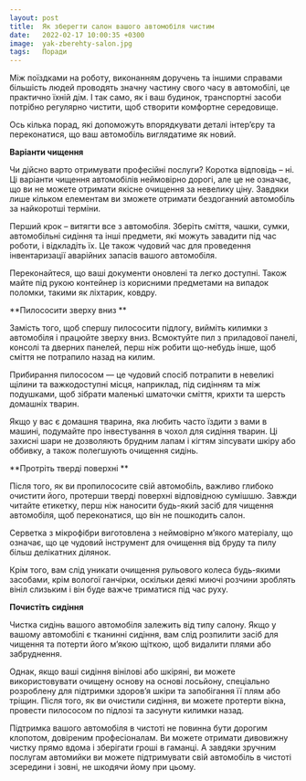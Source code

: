 ```yaml
---
layout: post
title:  Як зберегти салон вашого автомобіля чистим
date:   2022-02-17 10:00:35 +0300
image:  yak-zberehty-salon.jpg
tags:   Поради
---
```

Між поїздками на роботу, виконанням доручень та іншими справами більшість людей проводять значну частину свого часу в автомобілі, це практично їхній дім. І так само, як і ваш будинок, транспортні засоби потрібно регулярно чистити, щоб створити комфортне середовище.  

Ось кілька порад, які допоможуть впорядкувати деталі інтер’єру та переконатися, що ваш автомобіль виглядатиме як новий. 

**Варіанти чищення** 

Чи дійсно варто отримувати професійні послуги? Коротка відповідь – ні. Ці варіанти чищення автомобілів неймовірно дорогі, але це не означає, що ви не можете отримати якісне очищення за невелику ціну. Завдяки лише кільком елементам ви зможете отримати бездоганний автомобіль за найкоротші терміни. 

Перший крок – витягти все з автомобіля. Зберіть сміття, чашки, сумки, автомобільні сидіння та інші предмети, які можуть завадити під час роботи, і відкладіть їх. Це також чудовий час для проведення інвентаризації аварійних запасів вашого автомобіля. 

Переконайтеся, що ваші документи оновлені та легко доступні. Також майте під рукою контейнер із корисними предметами на випадок поломки, такими як ліхтарик, ковдру. 

**Пилососити зверху вниз **

Замість того, щоб спершу пилососити підлогу, вийміть килимки з автомобіля і працюйте зверху вниз. Всмоктуйте пил з приладової панелі, консолі та дверних панелей, перш ніж робити що-небудь інше, щоб сміття не потрапило назад на килим. 

Прибирання пилососом — це чудовий спосіб потрапити в невеликі щілини та важкодоступні місця, наприклад, під сидінням та між подушками, щоб зібрати маленькі шматочки сміття, крихти та шерсть домашніх тварин.  

Якщо у вас є домашня тварина, яка любить часто їздити з вами в машині, подумайте про інвестування в чохол для сидіння тварин. Ці захисні шари не дозволяють брудним лапам і кігтям зіпсувати шкіру або оббивку, а також полегшують очищення сидінь. 

**Протріть тверді поверхні **

Після того, як ви пропилососите свій автомобіль, важливо глибоко очистити його, протерши тверді поверхні відповідною сумішшю. Завжди читайте етикетку, перш ніж наносити будь-який засіб для чищення автомобіля, щоб переконатися, що він не пошкодить салон. 

Серветка з мікрофібри виготовлена ​​з неймовірно м’якого матеріалу, що означає, що це чудовий інструмент для очищення від бруду та пилу більш делікатних ділянок. 

Крім того, вам слід уникати очищення рульового колеса будь-якими засобами, крім вологої ганчірки, оскільки деякі миючі розчини зроблять вініл слизьким і він буде важче триматися під час руху. 

**Почистіть сидіння** 

Чистка сидінь вашого автомобіля залежить від типу салону. Якщо у вашому автомобілі є тканинні сидіння, вам слід розпилити засіб для чищення та потерти його м’якою щіткою, щоб видалити плями або забруднення. 

Однак, якщо ваші сидіння вінілові або шкіряні, ви можете використовувати очищену основу на основі лосьйону, спеціально розроблену для підтримки здоров’я шкіри та запобігання її плям або тріщин. Після того, як ви очистили сидіння, ви можете протерти вікна, провести пилососом по підлозі та засунути килимки назад.

Підтримка вашого автомобіля в чистоті не повинна бути дорогим клопотом, довіреним професіоналам. Ви можете отримати дивовижну чистку прямо вдома і зберігати гроші в гаманці. А завдяки зручним послугам автомийки ви можете підтримувати свій автомобіль в чистоті зсередини і зовні, не шкодячи йому при цьому. 